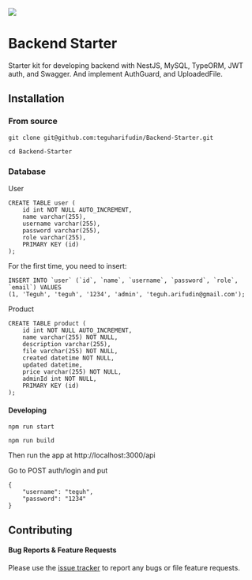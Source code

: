 ![](https://www.teguharief.com/img/teguh-arief.png)

# Backend Starter

Starter kit for developing backend with NestJS, MySQL, TypeORM, JWT auth, and Swagger. And implement AuthGuard, and UploadedFile.

## Installation

### From source

```
git clone git@github.com:teguharifudin/Backend-Starter.git
```
```
cd Backend-Starter
```

### Database

User
```
CREATE TABLE user (
    id int NOT NULL AUTO_INCREMENT,
    name varchar(255),
    username varchar(255),
    password varchar(255),
    role varchar(255),
    PRIMARY KEY (id)
);
```
For the first time, you need to insert:
```
INSERT INTO `user` (`id`, `name`, `username`, `password`, `role`, `email`) VALUES
(1, 'Teguh', 'teguh', '1234', 'admin', 'teguh.arifudin@gmail.com');
```

Product
```
CREATE TABLE product (
    id int NOT NULL AUTO_INCREMENT,
    name varchar(255) NOT NULL,
    description varchar(255),
    file varchar(255) NOT NULL,
    created datetime NOT NULL,
    updated datetime,
    price varchar(255) NOT NULL,
    adminId int NOT NULL,
    PRIMARY KEY (id)
);
```

#### Developing

```
npm run start
```
```
npm run build
```

Then run the app at http://localhost:3000/api

Go to POST auth/login and put
```
{
    "username": "teguh",
    "password": "1234"
}
```

## Contributing

#### Bug Reports & Feature Requests

Please use the [issue tracker](https://github.com/teguharifudin/Backend-Starter/issues) to report any bugs or file feature requests.

